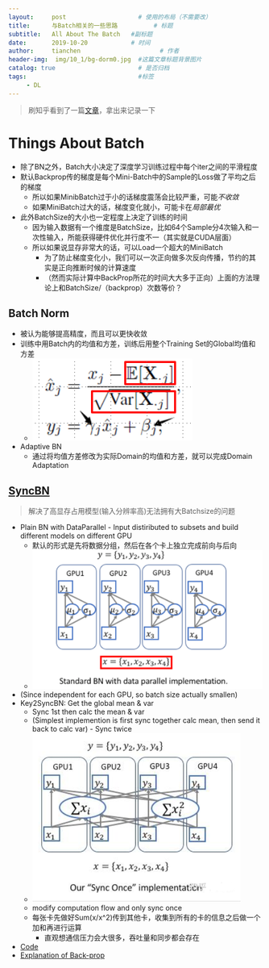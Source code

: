 ```yaml
---
layout:     post                    # 使用的布局（不需要改）
title:      与Batch相关的一些思路          # 标题 
subtitle:   All About The Batch   #副标题
date:       2019-10-20            # 时间
author:     tianchen                      # 作者
header-img:  img/10_1/bg-dorm0.jpg  #这篇文章标题背景图片  
catalog: true                       # 是否归档
tags:                               #标签
     - DL
---
```



> 刷知乎看到了一篇[文章](https://zhuanlan.zhihu.com/p/86529347?utm_source=qq&utm_medium=social&utm_oi=60160827457536)，拿出来记录一下

# Things About Batch

* 除了BN之外，Batch大小决定了深度学习训练过程中每个iter之间的平滑程度
* 默认Backprop传的梯度是每个Mini-Batch中的Sample的Loss做了平均之后的梯度
    * 所以如果MinibBatch过于小的话梯度震荡会比较严重，可能*不收敛*
    * 如果MiniBatch过大的话，梯度变化就小，可能卡在*局部最优*
* 此外BatchSize的大小也一定程度上决定了训练的时间
    * 因为输入数据有一个维度是BatchSize，比如64个Sample分4次输入和一次性输入，所能获得硬件优化并行度不一（其实就是CUDA层面）
    * 所以如果说显存非常大的话，可以Load一个超大的MiniBatch
        * 为了防止梯度变化小，我们可以一次正向做多次反向传播，节约的其实是正向推断时候的计算速度
        * （然而实际计算中BackProp所花的时间大大多于正向）上面的方法理论上和BatchSize/（backprop）次数等价？

## Batch Norm

* 被认为能够提高精度，而且可以更快收敛
* 训练中用Batch内的均值和方差，训练后用整个Training Set的Global均值和方差
    * ![](https://github.com/A-suozhang/MyPicBed/raw/master/img/20191020190857.png)    
* Adaptive BN
    * 通过将均值方差修改为实际Domain的均值和方差，就可以完成Domain Adaptation


## [SyncBN](https://tramac.github.io/2019/04/08/SyncBN/)

> 解决了高显存占用模型(输入分辨率高)无法拥有大Batchsize的问题

* Plain BN with DataParallel - Input distiributed to subsets and build different models on different GPU    
    * 默认的形式是先将数据分组，然后在各个卡上独立完成前向与后向
    * ![](https://github.com/A-suozhang/MyPicBed/raw/master//img/20200418113212.png)
* (Since independent for each GPU, so batch size actually smallen)
* Key2SyncBN: Get the global mean & var
    * Sync 1st then calc the mean & var
    * (Simplest implemention is first sync together calc mean, then send it back to calc var) - Sync twice
    * ![](https://github.com/A-suozhang/MyPicBed/raw/master//img/20200418111031.png)
    * modify computation flow and only sync once        
    * 每张卡先做好Sum(x/x^2)传到其他卡，收集到所有的卡的信息之后做一个加和再进行运算
        * 直观想通信压力会大很多，吞吐量和同步都会存在
* [Code](https://github.com/tamakoji/pytorch-syncbn)
* [Explanation of Back-prop](https://kevinzakka.github.io/2016/09/14/batch_normalization/)